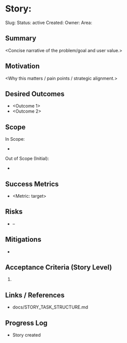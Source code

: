 # Story: <Human Readable Title>
Slug: <story-slug>
Status: active
Created: <YYYY-MM-DD>
Owner: 
Area: <domain>

## Summary
<Concise narrative of the problem/goal and user value.>

## Motivation
<Why this matters / pain points / strategic alignment.>

## Desired Outcomes
- <Outcome 1>
- <Outcome 2>

## Scope
In Scope:
- <Item>

Out of Scope (Initial):
- <Item>

## Success Metrics
- <Metric: target>

## Risks
- <Risk> – <Mitigation>

## Mitigations
- <Mitigation detail>

## Acceptance Criteria (Story Level)
1. <High-level AC>

## Links / References
- docs/STORY_TASK_STRUCTURE.md

## Progress Log
- <YYYY-MM-DD> Story created
